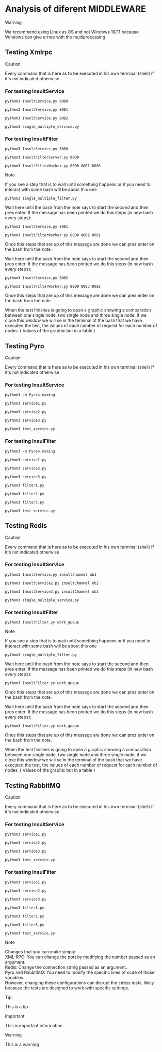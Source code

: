 # Analysis of diferent MIDDLEWARE

> [!WARNING]
> We recommend using Linux as OS and not Windows 10/11 because Windows can give errors with the multiprocessing 

## Testing Xmlrpc
> [!CAUTION]
> Every command that is here as to be executed in his own terminal (shell) if it's not indicated otherwise
### For testing InsultService
```
python3 InsultService.py 8080
```
```
python3 InsultService.py 8081
```
```
python3 InsultService.py 8082
```
```
python3 single_multiple_service.py
```

### For testing InsultFilter
```
python3 InsultService.py 8080
```
```
python3 InsultFilterServer.py 8000
```
```
python3 InsultFilterWorker.py 8000 8001 8080
```
> [!NOTE]
> If you see a step that is to wait until something happens or if you need to interact with some bash will be about this one
> ```
> python3 single_multiple_filter.py
> ```

Wait here until the bash from the note says to start the second and then pres enter. If the message has been printed we do this steps (in new bash every steps):

```
python3 InsultService.py 8081
```
```
python3 InsultFilterWorker.py 8000 8002 8081
```

Once this steps that are up of this message are done we can pres enter on the bash from the note.

Wait here until the bash from the note says to start the second and then pres enter. If the message has been printed we do this steps (in new bash every steps):

```
python3 InsultService.py 8082
```
```
python3 InsultFilterWorker.py 8000 8003 8082
```
Once this steps that are up of this message are done we can pres enter on the bash from the note.

When the test finishes is going to open a graphic showing a comparation between one single node, two single node and three single node, if we close this window we will se in the terminal of the bash that we have executed the test, the values of each number of request for each number of nodes. ( Values of the graphic but in a table )


## Testing Pyro
> [!CAUTION]
> Every command that is here as to be executed in his own terminal (shell) if it's not indicated otherwise
### For testing InsultService
```
python3 -m Pyro4.naming
```
```
python3 service1.py
```
```
python3 service2.py
```
```
python3 service3.py
```
```
python3 test_service.py
```
### For testing InsulFilter
```
python3 -m Pyro4.naming
```
```
python3 service1.py
```
```
python3 service2.py
```
```
python3 service3.py
```
```
python3 filter1.py
```
```
python3 filter2.py
```
```
python3 filter3.py
```
```
python3 test_service.py
```
## Testing Redis
> [!CAUTION]
> Every command that is here as to be executed in his own terminal (shell) if it's not indicated otherwise
### For testing InsultService
```
python3 InsultService.py insultChannel ob1
```
```
python3 InsultService2.py insultChannel ob2
```
```
python3 InsultService3.py insultChannel ob3
```
```
python3 single_multiple_service.py
```
### For testing InsultFilter
```
python3 InsultFilter.py work_queue
```
> [!NOTE]
> If you see a step that is to wait until something happens or if you need to interact with some bash will be about this one
> ```
> python3 single_multiple_filter.py
> ```

Wait here until the bash from the note says to start the second and then pres enter. If the message has been printed we do this steps (in new bash every steps):
```
python3 InsultFilter.py work_queue
```
Once this steps that are up of this message are done we can pres enter on the bash from the note.

Wait here until the bash from the note says to start the second and then pres enter. If the message has been printed we do this steps (in new bash every steps):

```
python3 InsultFilter.py work_queue
```
Once this steps that are up of this message are done we can pres enter on the bash from the note.

When the test finishes is going to open a graphic showing a comparation between one single node, two single node and three single node, if we close this window we will se in the terminal of the bash that we have executed the test, the values of each number of request for each number of nodes. ( Values of the graphic but in a table )

## Testing RabbitMQ
> [!CAUTION]
> Every command that is here as to be executed in his own terminal (shell) if it's not indicated otherwise
### For testing InsultService
```
python3 service1.py
```
```
python3 service2.py
```
```
python3 service3.py
```
```
python3 test_service.py
```
### For testing InsulFilter
```
python3 service1.py
```
```
python3 service2.py
```
```
python3 service3.py
```
```
python3 filter1.py
```
```
python3 filter2.py
```
```
python3 filter3.py
```
```
python3 test_service.py
```
> [!NOTE]
> Changes that you can make simply : </br>
>   XML-RPC: You can change the port by modifying the number passed as an argument.</br>
>   Redis: Change the connection string passed as an argument.</br>
>   Pyro and RabbitMQ: You need to modify the specific lines of code of those variables.</br>
>   However, changing these configurations can disrupt the stress tests, likely because the tests are designed to work with specific settings.

> [!TIP]
> This is a tip

> [!IMPORTANT]
> This is important information

> [!WARNING]
> This is a warning
